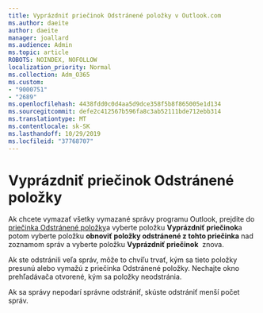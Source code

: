 ```yaml
---
title: Vyprázdniť priečinok Odstránené položky v Outlook.com
ms.author: daeite
author: daeite
manager: joallard
ms.audience: Admin
ms.topic: article
ROBOTS: NOINDEX, NOFOLLOW
localization_priority: Normal
ms.collection: Adm_O365
ms.custom:
- "9000751"
- "2689"
ms.openlocfilehash: 4438fdd0c0d4aa5d9dce358f5b8f865005e1d134
ms.sourcegitcommit: defe2c412567b596fa8c3ab52111bde712ebb314
ms.translationtype: MT
ms.contentlocale: sk-SK
ms.lasthandoff: 10/29/2019
ms.locfileid: "37768707"
---
```

# <a name="empty-the-deleted-items-folder"></a>Vyprázdniť priečinok Odstránené položky

Ak chcete vymazať všetky vymazané správy programu Outlook, prejdite do [priečinka Odstránené položky](https://outlook.live.com/mail/deleteditems)a vyberte položku **Vyprázdniť priečinok**a potom vyberte položku **obnoviť položky odstránené z tohto priečinka** nad zoznamom správ a vyberte položku **Vyprázdniť priečinok**  znova.

Ak ste odstránili veľa správ, môže to chvíľu trvať, kým sa tieto položky presunú alebo vymažú z priečinka Odstránené položky. Nechajte okno prehľadávača otvorené, kým sa položky neodstránia.

Ak sa správy nepodarí správne odstrániť, skúste odstrániť menší počet správ.